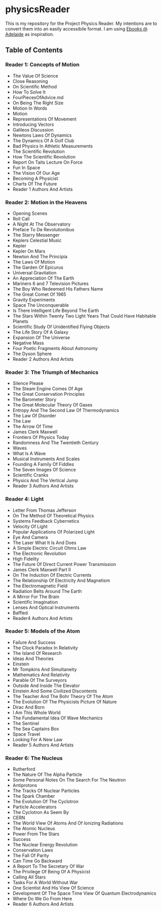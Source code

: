 
# physicsReader

This is my repository for the Project Physics Reader.
My intentions are to convert them into an easily accessibile format.
I am using [Ebooks @ Adelaide](https://ebooks.adelaide.edu.au/) as inspiration.


## Table of Contents

### Reader 1: Concepts of Motion
- The Value Of Science
- Close Reasoning
- On Scientific Method
- How To Solve It
- FourPiecesOfAdvice.md
- On Being The Right Size
- Motion In Words
- Motion
- Representations Of Movement
- Introducing Vectors
- Galileos Discussion
- Newtons Laws Of Dynamics
- The Dynamics Of A Golf Club
- Bad Physics In Athletic Measurements
- The Scientific Revolution
- How The Scientific Revolution
- Report On Taits Lecture On Force
- Fun In Space
- The Vision Of Our Age
- Becoming A Physicist
- Charts Of The Future
- Reader 1 Authors And Artists

### Reader 2: Motion in the Heavens
- Opening Scenes
- Roll Call
- A Night At The Observatory
- Preface To De Revolutionibus
- The Starry Messenger
- Keplers Celestial Music
- Kepler
- Kepler On Mars
- Newton And The Principia
- The Laws Of Motion
- The Garden Of Epicurus
- Universal Gravitation
- An Appreciation Of The Earth
- Mariners 6 and 7 Television Pictures
- The Boy Who Redeemed His Fathers Name
- The Great Comet Of 1965
- Gravity Experiments
- Space The Unconquerable
- Is There Intelligent Life Beyond The Earth
- The Stars Within Twenty Two Light Years That Could Have Habitable Planets
- Scientific Study Of Unidentified Flying Objects
- The Life Story Of A Galaxy
- Expansion Of The Universe
- Negative Mass
- Four Poetic Fragments About Astronomy
- The Dyson Sphere
- Reader 2 Authors And Artists

### Reader 3: The Triumph of Mechanics
- Silence Please
- The Steam Engine Comes Of Age
- The Great Conservation Principles
- The Barometer Story
- The Great Molecular Theory Of Gases
- Entropy And The Second Law Of Thermodynamics
- The Law Of Disorder
- The Law
- The Arrow Of Time
- James Clerk Maxwell
- Frontiers Of Physics Today
- Randomness And The Twentieth Century
- Waves
- What Is A Wave
- Musical Instruments And Scales
- Founding A Family Of Fiddles
- The Seven Images Of Science
- Scientific Cranks
- Physics And The Vertical Jump
- Reader 3 Authors And Artists

### Reader 4: Light
- Letter From Thomas Jefferson
- On The Method Of Theoretical Physics
- Systems Feedback Cybernetics
- Velocity Of Light
- Popular Applications Of Polarized Light
- Eye And Camera
- The Laser What It Is And Does
- A Simple Electric Circuit Ohms Law
- The Electronic Revolution
- High Fidelity
- The Future Of Direct Current Power Transmission
- James Clerk Maxwell Part II
- On The Induction Of Electric Currents
- The Relationship Of Electricity And Magnetism
- The Electromagnetic Field
- Radiation Belts Around The Earth
- A Mirror For The Brain
- Scientific Imagination
- Lenses And Optical Instruments
- Baffled
- Reader4 Authors And Artists

### Reader 5: Models of the Atom
- Failure And Success
- The Clock Paradox In Relativity
- The Island Of Research
- Ideas And Theories
- Einstein
- Mr Tompkins And Simultaneity
- Mathematics And Relativity
- Parable Of The Surveyors
- Outside And Inside The Elevator
- Einstein And Some Civilized Discontents
- The Teacher And The Bohr Theory Of The Atom
- The Evolution Of The Physicists Picture Of Nature
- Dirac And Born
- I Am This Whole World
- The Fundamental Idea Of Wave Mechanics
- The Sentinel
- The Sea Captains Box
- Space Travel
- Looking For A New Law
- Reader 5 Authors And Artists

### Reader 6: The Nucleus
- Rutherford
- The Nature Of The Alpha Particle
- Some Personal Notes On The Search For The Neutron
- Antiprotons
- The Tracks Of Nuclear Particles
- The Spark Chamber
- The Evolution Of The Cyclotron
- Particle Accelerators
- The Cyclotron As Seem By
- CERN
- The World View Of Atoms And Of Ionizing Radiations
- The Atomic Nucleus
- Power From The Stars
- Success
- The Nuclear Energy Revolution
- Conservation Laws
- The Fall Of Parity
- Can Time Go Backward
- A Report To The Secretary Of War
- The Privilege Of Being Of A Physicist
- Calling All Stars
- Tasks For A World Without War
- One Scientist And His View Of Science
- Development Of The Space Time View Of Quantum Electrodynamics
- Where Do We Go From Here
- Reader 6 Authors And Artists


